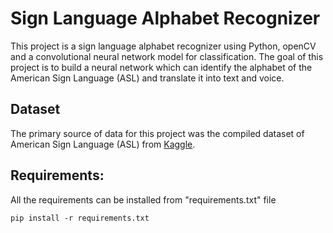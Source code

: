 # Sign Language Alphabet Recognizer

This project is a sign language alphabet recognizer using Python, openCV and a convolutional neural network model for classification.
The goal of this project is to build a neural network which can identify the alphabet of the American Sign Language (ASL) and translate it into text and voice.

## Dataset

The primary source of data for this project was the compiled dataset of American Sign Language (ASL) from [Kaggle](https://www.kaggle.com/ayuraj/american-sign-language-dataset).

## Requirements:

All the requirements can be installed from "requirements.txt" file

```
pip install -r requirements.txt
```

